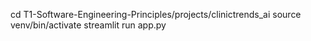 cd T1-Software-Engineering-Principles/projects/clinictrends_ai
source venv/bin/activate
streamlit run app.py